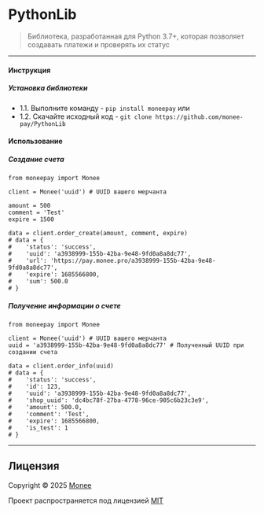 # PythonLib
> Библиотека, разработанная для Python 3.7+, которая позволяет создавать платежи и проверять их статус

---
#### Инструкция
##### Установка библиотеки
- 1.1. Выполните команду - `pip install moneepay`
или
- 1.2. Скачайте исходный код - `git clone https://github.com/monee-pay/PythonLib`

#### Использование
##### Создание счета
```
from moneepay import Monee

client = Monee('uuid') # UUID вашего мерчанта

amount = 500
comment = 'Test'
expire = 1500

data = client.order_create(amount, comment, expire)
# data = {
#    'status': 'success', 
#    'uuid': 'a3938999-155b-42ba-9e48-9fd0a8a8dc77', 
#    'url': 'https://pay.monee.pro/a3938999-155b-42ba-9e48-9fd0a8a8dc77', 
#    'expire': 1685566800, 
#    'sum': 500.0 
# }
```
##### Получение информации о счете
```
from moneepay import Monee

client = Monee('uuid') # UUID вашего мерчанта
uuid = 'a3938999-155b-42ba-9e48-9fd0a8a8dc77' # Полученный UUID при создании счета

data = client.order_info(uuid)
# data = {
#    'status': 'success', 
#    'id': 123,
#    'uuid': 'a3938999-155b-42ba-9e48-9fd0a8a8dc77', 
#    'shop_uuid': 'dc4bc78f-27ba-4778-96ce-905c6b23c3e9',
#    'amount': 500.0,
#    'comment': 'Test',
#    'expire': 1685566800, 
#    'is_test': 1
# }
```
---

## Лицензия

Copyright © 2025 [Monee](https://github.com/monee-pay)

Проект распространяется под лицензией [MIT](license)
